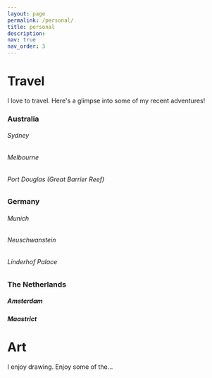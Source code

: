 ```yaml
---
layout: page
permalink: /personal/
title: personal
description:
nav: true
nav_order: 3
---
```


# Travel

I love to travel. Here's a glimpse into some of my recent adventures!

### Australia

###### Sydney

###### Melbourne

###### Port Douglas (Great Barrier Reef) 

### Germany

###### Munich

###### Neuschwanstein

###### Linderhof Palace

### The Netherlands

##### Amsterdam

##### Maastrict

# Art

I enjoy drawing. Enjoy some of the...

